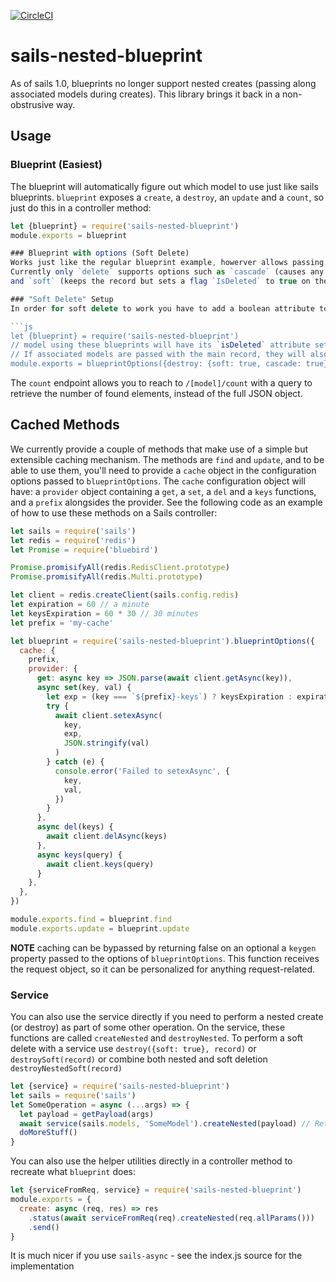 ﻿[![CircleCI](https://circleci.com/gh/smartprocure/sails-nested-blueprint.svg?style=svg)](https://circleci.com/gh/smartprocure/sails-nested-blueprint)

# sails-nested-blueprint
As of sails 1.0, blueprints no longer support nested creates (passing along associated models during creates).
This library brings it back in a non-obstrusive way.

## Usage

### Blueprint (Easiest)
The blueprint will automatically figure out which model to use just like sails blueprints.
`blueprint` exposes a `create`, a `destroy`, an `update` and a `count`, so just do this in a controller method:

```js
let {blueprint} = require('sails-nested-blueprint')
module.exports = blueprint

### Blueprint with options (Soft Delete)
Works just like the regular blueprint example, howerver allows passing an object with options for each of the blueprint methods.
Currently only `delete` supports options such as `cascade` (causes any associated record passed in with the main record to be deleted, same as `serviceFromReq(req).destroyNested`)
and `soft` (keeps the record but sets a flag `IsDeleted` to true on the affected records).

### "Soft Delete" Setup
In order for soft delete to work you have to add a boolean attribute to the model definition or in /config/models.js (to enable all your models to support soft deletes)

```js
let {blueprint} = require('sails-nested-blueprint')
// model using these blueprints will have its `isDeleted` attribute set to true instead of being deleted from the data store.
// If associated models are passed with the main record, they will also be soft-deleted since cascade is set to true
module.exports = blueprintOptions({destroy: {soft: true, cascade: true}})

```

The `count` endpoint allows you to reach to `/[model]/count` with a
query to retrieve the number of found elements, instead of the full
JSON object.

## Cached Methods

We currently provide a couple of methods that make use of a simple but
extensible caching mechanism. The methods are `find` and `update`, and
to be able to use them, you'll need to provide a `cache` object in the
configuration options passed to
`blueprintOptions`. The `cache` configuration object will have: a
`provider` object containing a `get`, a `set`, a `del` and a `keys` functions,
and a `prefix` alongsides the provider. See
the following code as an example of how to use these methods on a
Sails controller:


```js
let sails = require('sails')
let redis = require('redis')
let Promise = require('bluebird')

Promise.promisifyAll(redis.RedisClient.prototype)
Promise.promisifyAll(redis.Multi.prototype)

let client = redis.createClient(sails.config.redis)
let expiration = 60 // a minute
let keysExpiration = 60 * 30 // 30 minutes
let prefix = 'my-cache'

let blueprint = require('sails-nested-blueprint').blueprintOptions({
  cache: {
    prefix,
    provider: {
      get: async key => JSON.parse(await client.getAsync(key)),
      async set(key, val) {
        let exp = (key === `${prefix}-keys`) ? keysExpiration : expiration
        try {
          await client.setexAsync(
            key,
            exp,
            JSON.stringify(val)
          )
        } catch (e) {
          console.error('Failed to setexAsync', {
            key,
            val,
          })
        }
      },
      async del(keys) {
        await client.delAsync(keys)
      },
      async keys(query) {
        await client.keys(query)
      }
    },
  },
})

module.exports.find = blueprint.find
module.exports.update = blueprint.update
```

**NOTE** caching can be bypassed by returning false on an optional
a `keygen` property passed to the options of `blueprintOptions`.
This function receives the request object, so it can be personalized
for anything request-related.

### Service
You can also use the service directly if you need to perform a nested
create (or destroy) as part of some other operation.
On the service, these functions are called `createNested` and `destroyNested`.
To perform a soft delete with a service use `destroy({soft: true}, record)` or `destroySoft(record)` or combine both nested and soft deletion `destroyNestedSoft(record)`

```js
let {service} = require('sails-nested-blueprint')
let sails = require('sails')
let SomeOperation = async (...args) => {
  let payload = getPayload(args)
  await service(sails.models, 'SomeModel').createNested(payload) // Returns 201 if successful
  doMoreStuff()
}
```

You can also use the helper utilities directly in a controller method to recreate what `blueprint` does:

```js
let {serviceFromReq, service} = require('sails-nested-blueprint')
module.exports = {
  create: async (req, res) => res
    .status(await serviceFromReq(req).createNested(req.allParams()))
    .send()
}
```

It is much nicer if you use `sails-async` - see the index.js source for the implementation
